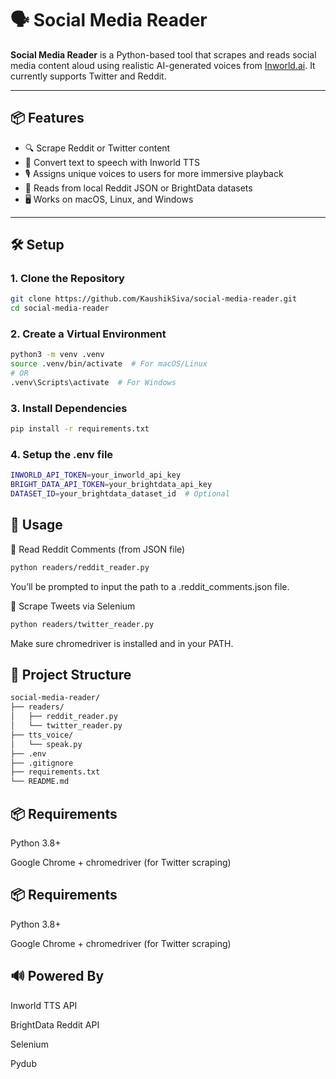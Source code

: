 # 🗣️ Social Media Reader

**Social Media Reader** is a Python-based tool that scrapes and reads social media content aloud using realistic AI-generated voices from [Inworld.ai](https://inworld.ai/). It currently supports Twitter and Reddit.

---

## 📦 Features

- 🔍 Scrape Reddit or Twitter content
- 🧠 Convert text to speech with Inworld TTS
- 🎙️ Assigns unique voices to users for more immersive playback
- 📁 Reads from local Reddit JSON or BrightData datasets
- 🖥️ Works on macOS, Linux, and Windows

---

## 🛠️ Setup

### 1. Clone the Repository

```bash
git clone https://github.com/KaushikSiva/social-media-reader.git
cd social-media-reader
```

### 2. Create a Virtual Environment
```bash
python3 -m venv .venv
source .venv/bin/activate  # For macOS/Linux
# OR
.venv\Scripts\activate  # For Windows
```

### 3. Install Dependencies
```bash
pip install -r requirements.txt
```

### 4. Setup the .env file
```bash
INWORLD_API_TOKEN=your_inworld_api_key
BRIGHT_DATA_API_TOKEN=your_brightdata_api_key
DATASET_ID=your_brightdata_dataset_id  # Optional
```

## 🐍 Usage

🔸 Read Reddit Comments (from JSON file)
```bash
python readers/reddit_reader.py
```
You’ll be prompted to input the path to a .reddit_comments.json file.

🔸 Scrape Tweets via Selenium
```bash
python readers/twitter_reader.py
```
Make sure chromedriver is installed and in your PATH.

## 📁 Project Structure
```bash
social-media-reader/
├── readers/
│   ├── reddit_reader.py
│   └── twitter_reader.py
├── tts_voice/
│   └── speak.py
├── .env
├── .gitignore
├── requirements.txt
└── README.md
```

## 📦 Requirements

Python 3.8+

Google Chrome + chromedriver (for Twitter scraping)

## 📦 Requirements

Python 3.8+

Google Chrome + chromedriver (for Twitter scraping)

## 🔊 Powered By
Inworld TTS API

BrightData Reddit API

Selenium

Pydub

